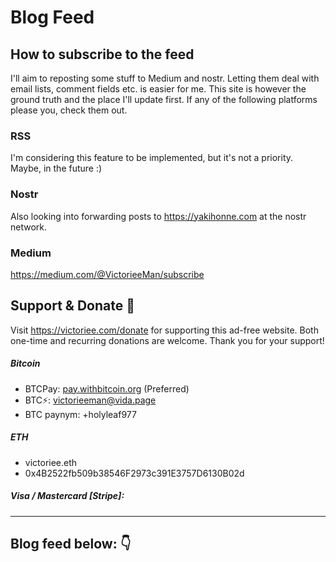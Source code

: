 # Blog Feed

## How to subscribe to the feed

I'll aim to reposting some stuff to Medium and nostr. Letting them deal with email lists, comment fields etc. is easier for me. This site is however the ground truth and the place I'll update first. If any of the following platforms please you, check them out.


### RSS
I'm considering this feature to be implemented, but it's not a priority. Maybe, in the future :)

### Nostr

Also looking into forwarding posts to <a href="https://yakihonne.com/users/nprofile1qqs05qt95rce97cwj8rasugw2ats45nmxu2u55scrak98jdjqvuhqucpr3mhxue69uhkummnw3ez6vp39eukz6mfdphkumn99e3k7mgpremhxue69uhkummnw3ez6vpj9ejx7unpveskxar0wfujummjvuq3gamnwvaz7tmjv4kxz7fwv3sk6atn9e5k7sf32sh" target="_blank">https://yakihonne.com</a> at the nostr network.

### Medium

<a href="https://medium.com/@VictorieeMan/subscribe" target="_blank">https://medium.com/@VictorieeMan/subscribe</a>

<!-- ### Substack

<a href="https://victech.substack.com/subscribe" target="_blank">https://victech.substack.com/subscribe</a> -->

## Support & Donate 🎁

Visit <a href="https://victoriee.com/donate" target="_blank">https://victoriee.com/donate</a> for supporting this ad-free website. Both one-time and recurring donations are welcome. Thank you for your support!

##### Bitcoin
- BTCPay: [pay.withbitcoin.org](https://victoriee.com/btcpay) (Preferred)
- BTC⚡: victorieeman@vida.page
- BTC paynym: +holyleaf977

##### ETH
- victoriee.eth
- 0x4B2522fb509b38546F2973c391E3757D6130B02d

##### Visa / Mastercard [Stripe]:
<!-- - https://www.buymeacoffee.com/victorieeman -->

<script type="text/javascript" src="https://cdnjs.buymeacoffee.com/1.0.0/button.prod.min.js" data-name="bmc-button" data-slug="victorieeman" data-color="#ff8000" data-emoji="☕"  data-font="Cookie" data-text="Buy me a coffee" data-outline-color="#000000" data-font-color="#000000" data-coffee-color="#FFDD00" ></script>

<!-- <iframe src="https://nowpayments.io/embeds/donation-widget?api_key=QGXYRAD-BGJMTSH-HWMVW90-7HHQWZZ&source=lk_donation&medium=referral" frameborder="0" scrolling="no" style="overflow-y: hidden;" width="354" height="680"></iframe> -->

---

## Blog feed below: 👇

<!-- The blog feed apears beneath: -->